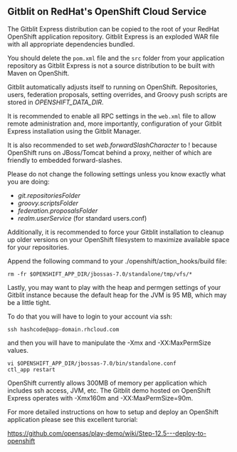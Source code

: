 ## Gitblit on RedHat's OpenShift Cloud Service

The Gitblit Express distribution can be copied to the root of your RedHat OpenShift
application repository.  Gitblit Express is an exploded WAR file with all appropriate
dependencies bundled.

You should delete the `pom.xml` file and the `src` folder from your application repository
as Gitblit Express is not a source distribution to be built with Maven on OpenShift.

Gitblit automatically adjusts itself to running on OpenShift.  Repositories, users,
federation proposals, setting overrides, and Groovy push scripts are stored in *OPENSHIFT_DATA_DIR*.

It is recommended to enable all RPC settings in the `web.xml` file to allow remote
administration and, more importantly, configuration of your Gitblit Express
installation using the Gitblit Manager.

It is also recommended to set *web.forwardSlashCharacter* to ! because OpenShift
runs on JBoss/Tomcat behind a proxy, neither of which are friendly to embedded
forward-slashes.

Please do not change the following settings unless you know exactly what you are
doing:

- *git.repositoriesFolder*
- *groovy.scriptsFolder*
- *federation.proposalsFolder*
- *realm.userService* (for standard users.conf)
 
Additionally, it is recommended to force your Gitblit installation to cleanup up
older versions on your OpenShift filesystem to maximize available space for your
repositories.

Append the following command to your ./openshift/action_hooks/build file:

    rm -fr $OPENSHIFT_APP_DIR/jbossas-7.0/standalone/tmp/vfs/*

Lastly, you may want to play with the heap and permgen settings of your Gitblit
instance because the default heap for the JVM is 95 MB, which may be a little
tight.

To do that you will have to login to your account via ssh:

    ssh hashcode@app-domain.rhcloud.com

and then you will have to manipulate the -Xmx and -XX:MaxPermSize values.

    vi $OPENSHIFT_APP_DIR/jbossas-7.0/bin/standalone.conf
    ctl_app restart

OpenShift currently allows 300MB of memory per application which includes ssh access, JVM, etc.
The Gitblit demo hosted on OpenShift Express operates with -Xmx160m and -XX:MaxPermSize=90m.

For more detailed instructions on how to setup and deploy an OpenShift application
please see this excellent turorial:

https://github.com/opensas/play-demo/wiki/Step-12.5---deploy-to-openshift

